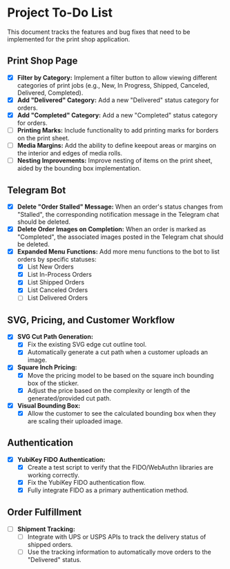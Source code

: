 # Project To-Do List

This document tracks the features and bug fixes that need to be implemented for the print shop application.

## Print Shop Page

- [x] **Filter by Category:** Implement a filter button to allow viewing different categories of print jobs (e.g., New, In Progress, Shipped, Canceled, Delivered, Completed).
- [x] **Add "Delivered" Category:** Add a new "Delivered" status category for orders.
- [x] **Add "Completed" Category:** Add a new "Completed" status category for orders.
- [ ] **Printing Marks:** Include functionality to add printing marks for borders on the print sheet.
- [ ] **Media Margins:** Add the ability to define keepout areas or margins on the interior and edges of media rolls.
- [ ] **Nesting Improvements:** Improve nesting of items on the print sheet, aided by the bounding box implementation.

## Telegram Bot

- [x] **Delete "Order Stalled" Message:** When an order's status changes from "Stalled", the corresponding notification message in the Telegram chat should be deleted.
- [x] **Delete Order Images on Completion:** When an order is marked as "Completed", the associated images posted in the Telegram chat should be deleted.
- [x] **Expanded Menu Functions:** Add more menu functions to the bot to list orders by specific statuses:
    - [x] List New Orders
    - [x] List In-Process Orders
    - [x] List Shipped Orders
    - [x] List Canceled Orders
    - [ ] List Delivered Orders

## SVG, Pricing, and Customer Workflow

- [x] **SVG Cut Path Generation:**
    - [x] Fix the existing SVG edge cut outline tool.
    - [x] Automatically generate a cut path when a customer uploads an image.
- [x] **Square Inch Pricing:**
    - [x] Move the pricing model to be based on the square inch bounding box of the sticker.
    - [x] Adjust the price based on the complexity or length of the generated/provided cut path.
- [x] **Visual Bounding Box:**
    - [x] Allow the customer to see the calculated bounding box when they are scaling their uploaded image.

## Authentication

- [x] **YubiKey FIDO Authentication:**
    - [x] Create a test script to verify that the FIDO/WebAuthn libraries are working correctly.
    - [x] Fix the YubiKey FIDO authentication flow.
    - [x] Fully integrate FIDO as a primary authentication method.

## Order Fulfillment

- [ ] **Shipment Tracking:**
    - [ ] Integrate with UPS or USPS APIs to track the delivery status of shipped orders.
    - [ ] Use the tracking information to automatically move orders to the "Delivered" status.
